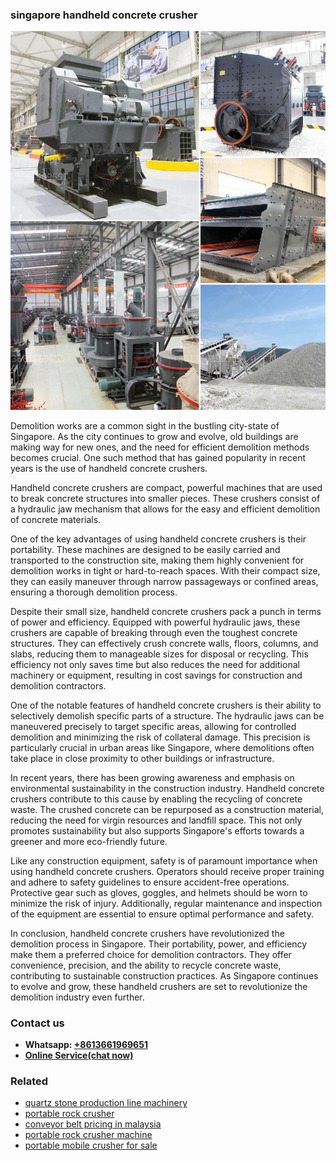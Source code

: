<h3>singapore handheld concrete crusher</h3><img src='1703042481.jpg' alt=''><p>Demolition works are a common sight in the bustling city-state of Singapore. As the city continues to grow and evolve, old buildings are making way for new ones, and the need for efficient demolition methods becomes crucial. One such method that has gained popularity in recent years is the use of handheld concrete crushers.</p><p>Handheld concrete crushers are compact, powerful machines that are used to break concrete structures into smaller pieces. These crushers consist of a hydraulic jaw mechanism that allows for the easy and efficient demolition of concrete materials.</p><p>One of the key advantages of using handheld concrete crushers is their portability. These machines are designed to be easily carried and transported to the construction site, making them highly convenient for demolition works in tight or hard-to-reach spaces. With their compact size, they can easily maneuver through narrow passageways or confined areas, ensuring a thorough demolition process.</p><p>Despite their small size, handheld concrete crushers pack a punch in terms of power and efficiency. Equipped with powerful hydraulic jaws, these crushers are capable of breaking through even the toughest concrete structures. They can effectively crush concrete walls, floors, columns, and slabs, reducing them to manageable sizes for disposal or recycling. This efficiency not only saves time but also reduces the need for additional machinery or equipment, resulting in cost savings for construction and demolition contractors.</p><p>One of the notable features of handheld concrete crushers is their ability to selectively demolish specific parts of a structure. The hydraulic jaws can be maneuvered precisely to target specific areas, allowing for controlled demolition and minimizing the risk of collateral damage. This precision is particularly crucial in urban areas like Singapore, where demolitions often take place in close proximity to other buildings or infrastructure.</p><p>In recent years, there has been growing awareness and emphasis on environmental sustainability in the construction industry. Handheld concrete crushers contribute to this cause by enabling the recycling of concrete waste. The crushed concrete can be repurposed as a construction material, reducing the need for virgin resources and landfill space. This not only promotes sustainability but also supports Singapore's efforts towards a greener and more eco-friendly future.</p><p>Like any construction equipment, safety is of paramount importance when using handheld concrete crushers. Operators should receive proper training and adhere to safety guidelines to ensure accident-free operations. Protective gear such as gloves, goggles, and helmets should be worn to minimize the risk of injury. Additionally, regular maintenance and inspection of the equipment are essential to ensure optimal performance and safety.</p><p>In conclusion, handheld concrete crushers have revolutionized the demolition process in Singapore. Their portability, power, and efficiency make them a preferred choice for demolition contractors. They offer convenience, precision, and the ability to recycle concrete waste, contributing to sustainable construction practices. As Singapore continues to evolve and grow, these handheld crushers are set to revolutionize the demolition industry even further.</p><h3>Contact us</h3><ul><li><strong>Whatsapp:&nbsp;<a href="https://wa.me/8613661969651">+8613661969651</a></strong></li><li><a href="https://swt.shibang-china.com/?git&amp;zhl&amp;singapore handheld concrete crusher"><strong>Online Service(chat now)</strong></a></li></ul><h3>Related</h3><ul><li><a href='quartz stone production line machinery.md'>quartz stone production line machinery</a></li><li><a href='portable rock crusher.md'>portable rock crusher</a></li><li><a href='conveyor belt pricing in malaysia.md'>conveyor belt pricing in malaysia</a></li><li><a href='portable rock crusher machine.md'>portable rock crusher machine</a></li><li><a href='portable mobile crusher for sale.md'>portable mobile crusher for sale</a></li></ul>